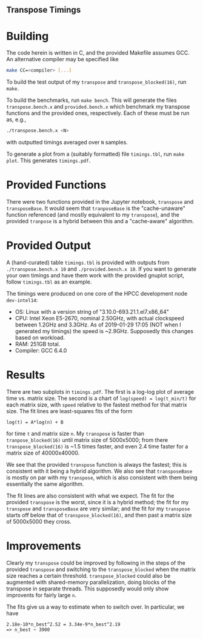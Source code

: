 ## Transpose Timings

# Building
The code herein is written in C, and the provided Makefile assumes GCC. An
alternative compiler may be specified like
```sh
make CC=<compiler> [...]
```
To build the test output of my `transpose` and `transpose_blocked(16)`, run `make`.

To build the benchmarks,
run `make bench`. This will generate the files `transpose.bench.x` and
`provided.bench.x` which benchmark my transpose functions and the provided
ones, respectively. Each of these must be run as, e.g.,
```sh
./transpose.bench.x <N>
```
with outputted timings averaged over `N` samples.

To generate a plot from a (suitably formatted) file `timings.tbl`, run `make
plot`. This generates `timings.pdf`.

# Provided Functions
There were two functions provided in the Jupyter notebook, `transpose` and
`transposeBase`. It would seem that `tranposeBase` is the "cache-unaware"
function referenced (and mostly equivalent to my `transpose`), and the provided
`tranpose` is a hybrid between this and a "cache-aware" algorithm.

# Provided Output
A (hand-curated) table `timings.tbl` is provided with outputs from
`./transpose.bench.x 10` and `./provided.bench.x 10`. If you want to generate
your own timings and have them work with the provided gnuplot script, follow
`timings.tbl` as an example.

The timings were produced on one core of the HPCC development node
`dev-intel14`:

- OS: Linux with a version string of "3.10.0-693.21.1.el7.x86\_64"
- CPU: Intel Xeon E5-2670, nominal 2.50GHz, with actual clockspeed between
  1.2GHz and 3.3GHz. As of 2019-01-29 17:05 (NOT when I generated my timings)
  the speed is ~2.9GHz. Supposedly this changes based on workload.
- RAM: 251GB total.
- Compiler: GCC 6.4.0

# Results
There are two subplots in `timings.pdf`. The first is a log-log plot of average
time vs. matrix size. The second is a chart of `log(speed) = log(t_min/t)` for
each matrix size, with `speed` relative to the fastest method for that matrix
size. The fit lines are least-squares fits of the form
```
log(t) = A*log(n) + B
```
for time `t` and matrix size `n`. My `transpose` is faster than
`tranpose_blocked(16)` until matrix size of 5000x5000; from there
`transpose_blocked(16)` is ~1.5 times faster, and even 2.4 time faster for a
matrix size of 40000x40000.

We see that the provided `transpose` function is always the fastest; this
is consistent with it being a hybrid algorithm. We also see that `transposeBase`
is mostly on par with my `transpose`, which is also consistent with them being
essentially the same algorithm.

The fit lines are also consistent with what we expect. The fit for the provided
`transpose` is the worst, since it is a hybrid method; the fit for my
`transpose` and `transposeBase` are very similar; and the fit for my `transpose`
starts off below that of `transpose_blocked(16)`, and then past a matrix size
of 5000x5000 they cross.

# Improvements
Clearly my `transpose` could be improved by following in the steps of the
provided `transpose` and switching to the `transpose_blocked` when the matrix
size reaches a certain threshold. `transpose_blocked` could also be augmented
with shared-memory parallelization, doing blocks of the transpose in separate
threads. This supposedly would only show improvents for fairly large `n`.

The fits give us a way to estimate when to switch over. In particular, we have

```
2.18e-10*n_best^2.52 = 3.34e-9*n_best^2.19
=> n_best ~ 3900
```
